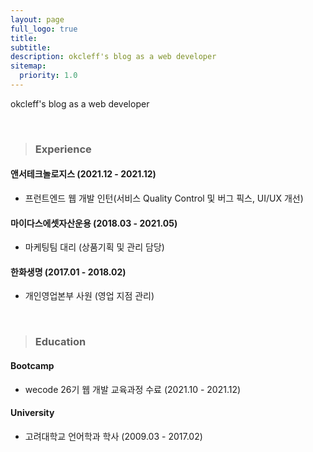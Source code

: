 ```yaml
---
layout: page
full_logo: true
title:
subtitle:
description: okcleff's blog as a web developer
sitemap:
  priority: 1.0
---
```


<p class="describe-text">okcleff's blog as a web developer</p>

<br />

> ### Experience

#### 앤서테크놀로지스 (2021.12 - 2021.12)

- 프런트엔드 웹 개발 인턴(서비스 Quality Control 및 버그 픽스, UI/UX 개선)

#### 마이다스에셋자산운용 (2018.03 - 2021.05)

- 마케팅팀 대리 (상품기획 및 관리 담당)

#### 한화생명 (2017.01 - 2018.02)

- 개인영업본부 사원 (영업 지점 관리)

<br />

> ### Education

#### Bootcamp

- wecode 26기 웹 개발 교육과정 수료 (2021.10 - 2021.12)

#### University

- 고려대학교 언어학과 학사 (2009.03 - 2017.02)

<!-- This is the index page, describe yourself in few sentences here. Perhaps talk about what you do for living and what you do in your free time. Maybe even leave an [email@address.com](#) or a link to your [resume](#).

Pudhina Fresh is free and open-source. Checkout [Pudhina Fresh](https://github.com/ritijjain/pudhina-fresh). -->

<br>
<br>
<br>
<br>
<br>
<br>
<br>
